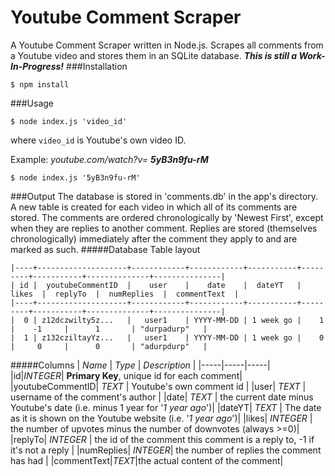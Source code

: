 Youtube Comment Scraper
=================
A Youtube Comment Scraper written in Node.js. Scrapes all comments from a Youtube video and stores them in an SQLite database. ***This is still a Work-In-Progress!***
###Installation
```
$ npm install
```
###Usage
```
$ node index.js 'video_id'
```
where `video_id` is Youtube's own video ID. 

Example: *youtube.com/watch?v=* ***5yB3n9fu-rM***

```
$ node index.js '5yB3n9fu-rM'
```

###Output
The database is stored in 'comments.db' in the app's directory. A new table is created for each video in which all of its comments are stored. The comments are ordered chronologically by 'Newest First', except when they are replies to another comment. Replies are stored (themselves chronologically) immediately after the comment they apply to and are marked as such.
#####Database Table layout
```
|----+--------------------+------------+------------+-----------+---------+-----------+--------------+---------------|
| id |  youtubeCommentID  |    user    |    date    |  dateYT   |  likes  |  replyTo  |  numReplies  |  commentText  |
|----+--------------------+------------+------------+-----------+---------+-----------+--------------+---------------|
|  0 | z12dczwilty5z...   |   user1    | YYYY-MM-DD | 1 week go |    1    |    -1     |      1       | "durpadurp"   |
|  1 | z132cziltayYz...   |   user1    | YYYY-MM-DD | 1 week go |    0    |     0     |      0       | "adurpdurp"   |
```

#####Columns
| *Name* | *Type* |  *Description* |
|-----|-----|-----|
|id|_INTEGER_| **Primary Key**, unique id for each comment|
|youtubeCommentID| _TEXT_ | Youtube's own comment id |
|user| _TEXT_ | username of the comment's author |
|date| _TEXT_ | the current date minus Youtube's date (i.e. minus 1 year for '_1 year ago_')|
|dateYT| _TEXT_ | The date as it is shown on the Youtube website (i.e. '_1 year ago_')|
|likes| _INTEGER_ | the number of upvotes minus the number of downvotes (always >=0)|
|replyTo| _INTEGER_ | the id of the comment this comment is a reply to, -1 if it's not a reply |
|numReplies| _INTEGER_| the number of replies the comment has had |
|commentText|_TEXT_|the actual content of the comment|

